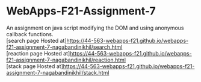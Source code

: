# WebApps-F21-Assignment-7
An assignment on java script modifying the DOM and using anonymous callback functions.<br>
[search page Hosted at]https://44-563-webapps-f21.github.io/webapps-f21-assignment-7-nagabandinikhil/search.html<br>
[reaction page Hosted at]https://44-563-webapps-f21.github.io/webapps-f21-assignment-7-nagabandinikhil/reaction.html<br>
[stack page Hosted at]https://44-563-webapps-f21.github.io/webapps-f21-assignment-7-nagabandinikhil/stack.html
